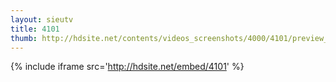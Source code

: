 ```yaml
---
layout: sieutv
title: 4101
thumb: http://hdsite.net/contents/videos_screenshots/4000/4101/preview_360p.mp4.jpg
---
```

{% include iframe src='http://hdsite.net/embed/4101' %}
 
